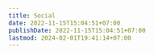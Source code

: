 ```yaml
---
title: Social
date: 2022-11-15T15:04:51+07:00
publishDate: 2022-11-15T15:04:51+07:00
lastmod: 2024-02-01T19:41:14+07:00
---
```

